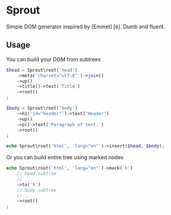 # Sprout

Simple DOM generator inspired by [Emmet] [e].  Dumb and fluent.

## Usage

You can build your DOM from subtrees

```php
$head = Sprout\root('head')
    ->meta('charset="utf-8"')->join()
    ->up()
    ->title()->text('Title')
    ->root()
;

$body = Sprout\root('body')
    ->h1('id="header"')->text('Header')
    ->up()
    ->p()->text('Paragraph of text.')
    ->root()
;

echo Sprout\root('html', 'lang="en"')->insert($head, $body);
```

Or you can build entire tree using marked nodes

```php
echo Sprout\root('html', 'lang="en"')->mark('h')
    // head subtree
    // ...
    ->to('h')
    // body subtree
    // ...
    ->root()
;
```
